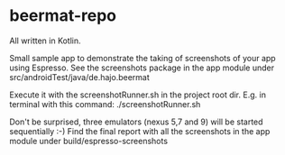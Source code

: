 # beermat-repo

All written in Kotlin.

Small sample app to demonstrate the taking of screenshots of your app using Espresso.
See the screenshots package in the app module under src/androidTest/java/de.hajo.beermat

Execute it with the screenshotRunner.sh in the project root dir.
E.g. in terminal with this command:
./screenshotRunner.sh

Don't be surprised, three emulators (nexus 5,7 and 9) will be started sequentially :-)
Find the final report with all the screenshots in the app module under build/espresso-screenshots